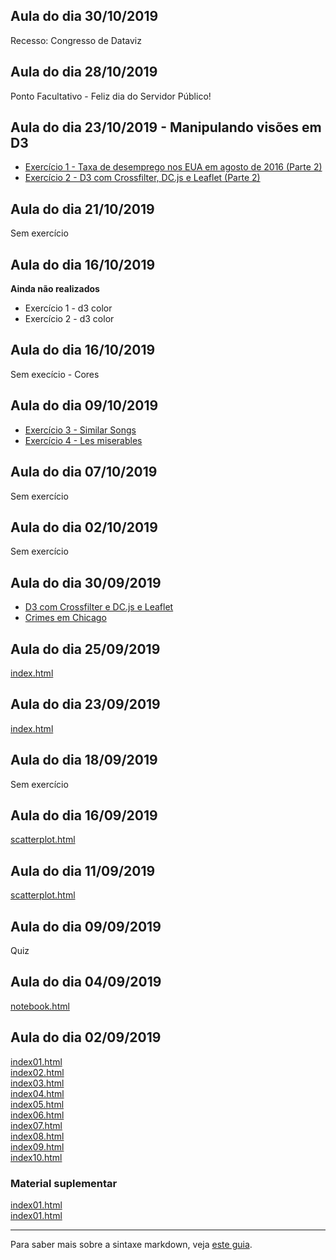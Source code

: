 ## Aula do dia 30/10/2019

Recesso: Congresso de Dataviz

## Aula do dia 28/10/2019

Ponto Facultativo - Feliz dia do Servidor Público!

## Aula do dia 23/10/2019 - Manipulando visões em D3

* [Exercício 1 - Taxa de desemprego nos EUA em agosto de 2016 (Parte 2)](d3_interactive/taxa-de-desemprego-nos-eua-em-agosto-de-2016-parte-2/index.html)
* [Exercício 2 - D3 com Crossfilter, DC.js e Leaflet (Parte 2)](d3_interactive/d3-com-crossfilter-dc-js-e-leaflet-parte-2/index.html)

## Aula do dia 21/10/2019

Sem exercício

## Aula do dia 16/10/2019

**Ainda não realizados**

* Exercício 1 - d3 color
* Exercício 2 - d3 color

## Aula do dia 16/10/2019

Sem execício - Cores

## Aula do dia 09/10/2019

* [Exercício 3 - Similar Songs](d3_network/similar-song-network/index.html)
* [Exercício 4 - Les miserables](d3_network/les-miserables/index.html)


## Aula do dia 07/10/2019

Sem exercício


## Aula do dia 02/10/2019

Sem exercício


## Aula do dia 30/09/2019

* [D3 com Crossfilter e DC.js e Leaflet](d3_leaflet/d3-com-crossfilter-e-dc-js-e-leaflet/index.html)
* [Crimes em Chicago](d3_leaflet/visualizando-crimes-de-chicago/index.html)

## Aula do dia 25/09/2019

[index.html](d3_crossfilter_2/index.html)

## Aula do dia 23/09/2019

[index.html](d3_crossfilter/index.html)

## Aula do dia 18/09/2019

Sem exercício

## Aula do dia 16/09/2019

[scatterplot.html](d3_update/scatterplot.html)

## Aula do dia 11/09/2019

[scatterplot.html](d3-scale/scatterplot.html)

## Aula do dia 09/09/2019

Quiz

## Aula do dia 04/09/2019

[notebook.html](d3-intro/notebook.html)<br>


## Aula do dia 02/09/2019

[index01.html](basic/index01.html)<br>
[index02.html](basic/index02.html)<br>
[index03.html](basic/index03.html)<br>
[index04.html](basic/index04.html)<br>
[index05.html](basic/index05.html)<br>
[index06.html](basic/index06.html)<br>
[index07.html](basic/index07.html)<br>
[index08.html](basic/index08.html)<br>
[index09.html](basic/index09.html)<br>
[index10.html](basic/index10.html)<br>


### Material suplementar

[index01.html](material-aula/2019-09-04/full-notebook.html)<br>
[index01.html](material-aula/2019-09-04/cell.html)<br>

---

Para saber mais sobre a sintaxe markdown, veja [este guia](https://guides.github.com/features/mastering-markdown/).
